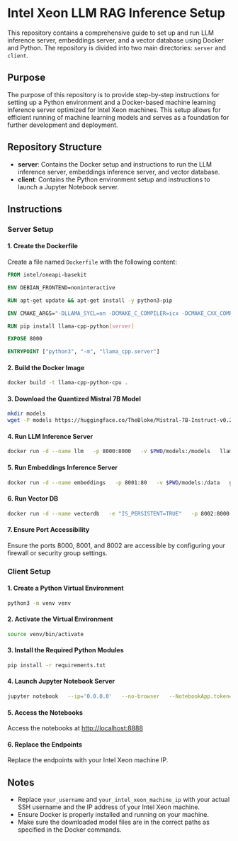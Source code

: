 # Intel Xeon LLM RAG Inference Setup

This repository contains a comprehensive guide to set up and run LLM inference server, embeddings server, and a vector database using Docker and Python. The repository is divided into two main directories: `server` and `client`.

## Purpose

The purpose of this repository is to provide step-by-step instructions for setting up a Python environment and a Docker-based machine learning inference server optimized for Intel Xeon machines. This setup allows for efficient running of machine learning models and serves as a foundation for further development and deployment.

## Repository Structure

- **server**: Contains the Docker setup and instructions to run the LLM inference server, embeddings inference server, and vector database.
- **client**: Contains the Python environment setup and instructions to launch a Jupyter Notebook server.

## Instructions

### Server Setup

#### 1. Create the Dockerfile
Create a file named `Dockerfile` with the following content:
```Dockerfile
FROM intel/oneapi-basekit

ENV DEBIAN_FRONTEND=noninteractive

RUN apt-get update && apt-get install -y python3-pip

ENV CMAKE_ARGS="-DLLAMA_SYCL=on -DCMAKE_C_COMPILER=icx -DCMAKE_CXX_COMPILER=icpx"

RUN pip install llama-cpp-python[server]

EXPOSE 8000

ENTRYPOINT ["python3", "-m", "llama_cpp.server"]
```

#### 2. Build the Docker Image
```sh
docker build -t llama-cpp-python-cpu .
```

#### 3. Download the Quantized Mistral 7B Model
```sh
mkdir models
wget -P models https://huggingface.co/TheBloke/Mistral-7B-Instruct-v0.2-GGUF/resolve/main/mistral-7b-instruct-v0.2.Q4_K_M.gguf
```

#### 4. Run LLM Inference Server
```sh
docker run -d --name llm   -p 8000:8000   -v $PWD/models:/models   llama-cpp-python-cpu   --model models/mistral-7b-instruct-v0.2.Q4_K_M.gguf   --host 0.0.0.0   --port 8000
```

#### 5. Run Embeddings Inference Server
```sh
docker run -d --name embeddings   -p 8001:80   -v $PWD/models:/data   ghcr.io/huggingface/text-embeddings-inference:cpu-1.4   --model-id BAAI/bge-large-en-v1.5
```

#### 6. Run Vector DB
```sh
docker run -d --name vectordb   -e "IS_PERSISTENT=TRUE"   -p 8002:8000   -v $PWD/models/data:/data   chromadb/chroma   --host 0.0.0.0   --port 8000
```

#### 7. Ensure Port Accessibility
Ensure the ports 8000, 8001, and 8002 are accessible by configuring your firewall or security group settings.

### Client Setup

#### 1. Create a Python Virtual Environment
```sh
python3 -m venv venv
```

#### 2. Activate the Virtual Environment
```sh
source venv/bin/activate
```

#### 3. Install the Required Python Modules
```sh
pip install -r requirements.txt
```

#### 4. Launch Jupyter Notebook Server
```sh
jupyter notebook   --ip='0.0.0.0'   --no-browser   --NotebookApp.token=''   --NotebookApp.password=''
```

#### 5. Access the Notebooks
Access the notebooks at [http://localhost:8888](http://localhost:8888)

#### 6. Replace the Endpoints
Replace the endpoints with your Intel Xeon machine IP.

## Notes
- Replace `your_username` and `your_intel_xeon_machine_ip` with your actual SSH username and the IP address of your Intel Xeon machine.
- Ensure Docker is properly installed and running on your machine.
- Make sure the downloaded model files are in the correct paths as specified in the Docker commands.
